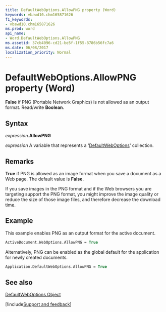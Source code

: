 ```yaml
---
title: DefaultWebOptions.AllowPNG property (Word)
keywords: vbawd10.chm165871626
f1_keywords:
- vbawd10.chm165871626
ms.prod: word
api_name:
- Word.DefaultWebOptions.AllowPNG
ms.assetid: 37cb4096-cd21-be5f-1f55-8786b56fc7a6
ms.date: 06/08/2017
localization_priority: Normal
---
```



# DefaultWebOptions.AllowPNG property (Word)

 **False** if PNG (Portable Network Graphics) is not allowed as an output format. Read/write **Boolean**.


## Syntax

_expression_.**AllowPNG**

 _expression_ A variable that represents a '[DefaultWebOptions](Word.DefaultWebOptions.md)' collection.


## Remarks

 **True** if PNG is allowed as an image format when you save a document as a Web page. The default value is **False**.

If you save images in the PNG format and if the Web browsers you are targeting support the PNG format, you might improve the image quality or reduce the size of those image files, and therefore decrease the download time.


## Example

This example enables PNG as an output format for the active document.


```vb
ActiveDocument.WebOptions.AllowPNG = True
```

Alternatively, PNG can be enabled as the global default for the application for newly created documents.




```vb
Application.DefaultWebOptions.AllowPNG = True
```


## See also


[DefaultWebOptions Object](Word.DefaultWebOptions.md)

[!include[Support and feedback](~/includes/feedback-boilerplate.md)]